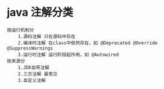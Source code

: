 # java 注解分类 
    按运行机制分
        1.源码注解 只在源码中存在
        2.编译时注解 在class中依然存在，如 @Deprecated @Override @SuppressWarnings
        3.运行时注解 运行阶段起作用，如 @Autowired
    按来源分
        1.JDK自带注解
        2.三方注解 最常见
        3.自定义注解